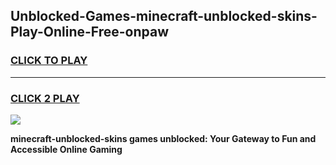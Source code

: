 
## Unblocked-Games-minecraft-unblocked-skins-Play-Online-Free-onpaw
<h3>
<a href="https://premium76.site?title=minecraft-unblocked-skins&ref=26A">CLICK TO PLAY</a></h3>
<hr>

<h3>
<a href="https://premium76.site?title=minecraft-unblocked-skins&ref=26A">CLICK 2 PLAY</a>
  
</h3>

<a href="https://premium76.site?title=minecraft-unblocked-skins&ref=26A"><img src="https://clearcache.store/games.png"></a>


**minecraft-unblocked-skins games unblocked: Your Gateway to Fun and Accessible Online Gaming**
